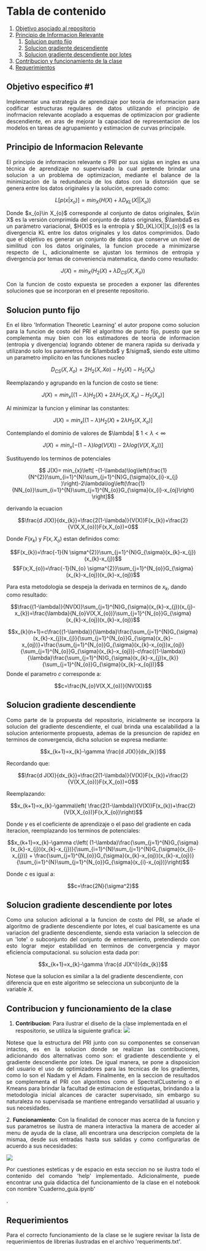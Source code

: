 
# Tabla de contenido
1. [Objetivo asociado al repositorio](#objetivo)
2. [Principio de Informacion Relevante](#PRI)
    1. [Solucion punto fijo](#FP)
    2. [Solucion gradiente descendiente](#GD)
    3. [Solucion gradiente descendiente por lotes](#batch)
3. [Contribucion y funcionamiento de la clase](#app)
4. [Requerimientos](#req)


## Objetivo especifico #1 <a name='objetivo'></a>
<p style='text-align: justify;'>Implementar una estrategia de aprendizaje por teoria de informacion para codificar estructuras regulares de datos utilizando el principio de inofrmacion relevante acoplado a esquemas de optimizacion por gradiente descendiente, en aras de mejorar la capacidad de representacion de los modelos en tareas de agrupamiento y estimacion de curvas principale.</p>

## Principio de Informacion Relevante<a name='PRI'></a>
<p style='text-align: justify;'>El principio de informacion relevante o PRI por sus siglas en ingles es una técnica de aprendizaje no supervisado la cual pretende brindar una solucion a un problema de optimizacion, mediante el balance de la minimizacion de la redundancia de los datos con la distorsión que se genera entre los datos originales y la solución, expresado como: </p>

$$L[p(x|x_{o})]=min_{X}(H(X)+\lambda D_{KL}(X||X_{o}))$$

<p style='text-align: justify;'>Donde $x_{o}\in X_{o}$  corresponde al conjunto de datos originales, $x\in X$ es la versión comprimida del conjunto de datos originales, $\lambda$ es un parámetro variacional, $H(X)$ es la entropía y $D_{KL}(X||X_{o})$ es la divergencia KL entre los datos originales y los datos comprimidos. Dado que el objetivo es generar un conjunto de datos que conserve un nivel de similitud con los datos originales, la funcion procede a minimizarse respecto de L, adicionalmente se ajustan los terminos de entropia y divergencia por temas de conveniencia matematica, dando como resultado:</p>

$$J(X)=min_{X}(H_{2}(X)+\lambda D_{CS}(X,X_{o}))$$

<p style='text-align: justify;'> Con la funcion de costo expuesta se proceden a exponer las diferentes soluciones que se incorporan en el presente repositorio.</p>

## Solucion punto fijo <a name='FP'></a>
<p style='text-align: justify;'> En el libro 'Information Theoretic Learning' el autor propone como solucion para la funcion de costo del PRI el algoritmo de punto fijo, puesto que se complementa muy bien con los estimadores de teoria de informacion (entropia y divergencia) logrando obtener de manera rapida su derivada y utilizando solo los parametros de $/lambda$ y $/sigma$, siendo este ultimo un parametro implicito en las funciones nucleo</p>

$$D_{CS}(X,X_{o}) = 2H_2(X,Xo)-H_{2}(X)-H_2(X_{o})$$

Reemplazando y agrupando en la funcion de costo se tiene:

$$ J(X)=min_{x}[(1-\lambda)H_{2}(X)+2\lambda H_{2}(X,X_{o})-H_2(X_{o})]$$

Al minimizar la funcion y eliminar las constantes:

$$ J(X)=min_{x}[(1-\lambda)H_{2}(X)+2\lambda H_{2}(X,X_{o})]$$

Contemplando el dominio de valores de $\lambda| $ $1<\lambda<\infty$

$$J(X)=min_{x}[-(1-\lambda)log(V(X))-2\lambda log(V(X,X_{o}))]$$

Sustituyendo los terminos de potenciales

$$ J(X)= min_{x}\left[ -(1-\lambda)\log\left(\frac{1}{N^{2}}\sum_{i=1}^{N}\sum_{j=1}^{N}G_{\sigma}(x_{i}-x_{j} )\right)-2\lambda\log\left(\frac{1}{NN_{o}}\sum_{i=1}^{N}\sum_{j=1}^{N_{o}}G_{\sigma}(x_{i}-x_{oj}\right) \right]$$

derivando la ecuacion

$$\frac{d J(X)}{dx_{k}}=\frac{2(1-\lambda)}{V(X)}F(x_{k})+\frac{2}{V(X,X_{o})}F(x,X_{o})=0$$

Donde $F(x_{k})$ y $F(x,X_{o})$ estan definidos como:

$$F(x_{k})=\frac{-1}{N \sigma^{2}}\sum_{j=1}^{N}G_{\sigma}(x_{k}-x_{j})(x_{k}-x_{j})$$ 
$$F(x;X_{o})=\frac{-1}{N_{o} \sigma^{2}}\sum_{j=1}^{N_{o}}G_{\sigma}(x_{k}-x_{oj})(x_{k}-x_{oj})$$ 

Para esta metodologia se despeja la derivada en terminos de $x_{k}$, dando como resultado:

$$\frac{(1-\lambda)}{NV(X)}\sum_{j=1}^{N}G_{\sigma}(x_{k}-x_{j})(x_{j}-x_{k})=\frac{\lambda}{N_{o}V(X,X_{o})}\sum_{j=1}^{N_{o}}G_{\sigma}(x_{k}-x_{oj})(x_{k}-x_{oj})$$

$$x_{k}(n+1)=c\frac{(1-\lambda)}{\lambda}\frac{\sum_{j=1}^{N}G_{\sigma}(x_{k}-x_{j})x_{j}}{\sum_{j=1}^{N_{o}}G_{\sigma}(x_{k}-x_{oj})}+\frac{\sum_{j=1}^{N_{o}}G_{\sigma}(x_{k}-x_{oj})x_{oj}}{\sum_{j=1}^{N_{o}}G_{\sigma}(x_{k}-x_{oj})}-c\frac{(1-\lambda)}{\lambda}\frac{\sum_{j=1}^{N}G_{\sigma}(x_{k}-x_{j})x_{k}}{\sum_{j=1}^{N_{o}}G_{\sigma}(x_{k}-x_{oj})}$$
Donde el parametro $c$ corresponde a:

$$c=\frac{N_{o}V(X,X_{o})}{NV(X)}$$ 

## Solucion gradiente descendiente <a name='GD'></a>

<p style='text-align: justify;'>Como parte de la propuesta del repositorio, inicialmente se incorpora la solucion del gradiente descendiente, el cual brinda una escalabilidad a la solucion anteriormente propuesta, ademas de la presuncion de rapidez en terminos de convergencia, dicha solucion se expresa mediante:</p>


$$x_{k+1}=x_{k}-\gamma \frac{d J(X)}{dx_{k}}$$

Recordando que:

$$\frac{d J(X)}{dx_{k}}=\frac{2(1-\lambda)}{V(X)}F(x_{k})+\frac{2}{V(X,X_{o})}F(x,X_{o})=0$$

Reemplazando:

$$x_{k+1}=x_{k}-\gamma\left( \frac{2(1-\lambda)}{V(X)}F(x_{k})+\frac{2}{V(X,X_{o})}F(x,X_{o})\right)$$

Donde $\gamma$ es el coeficiente de aprendizaje o el paso del gradiente en cada iteracion, reemplazando los terminos de potenciales:

$$x_{k+1}=x_{k}-\gamma c\left( (1-\lambda)\frac{\sum_{j=1}^{N}G_{\sigma}(x_{k}-x_{j})(x_{k}-x_{j})}{\sum_{i=1}^{N}\sum_{j=1}^{N}G_{\sigma}(x_{i}-x_{j})} + \frac{\sum_{j=1}^{N_{o}}G_{\sigma}(x_{k}-x_{oj})(x_{k}-x_{oj})}{\sum_{i=1}^{N}\sum_{j=1}^{N_{o}}G_{\sigma}(x_{i}-x_{oj})}\right)$$

Donde $c$ es igual a:

$$c=\frac{2N}{\sigma^2}$$

## Solucion gradiente descendiente por lotes <a name='batch'></a>

<p style='text-align: justify;'>Como una solucion adicional a la funcion de costo del PRI, se añade el algoritmo de gradiente descendiente por lotes, el cual basicamente es una variacion del gradiente descendiente, siendo esta variacion la seleccion de un 'lote' o subconjunto del conjunto de entrenamiento, pretendiendo con esto lograr mejor estabilidad en terminos de convergencia y mayor eficiencia computacional. su solucion esta dada por:  </p>

$$x_{k+1}=x_{k}-\gamma \frac{d J(X^i)}{dx_{k}}$$

Notese que la solucion es similar a la del gradiente descendiente, con diferencia que en este algoritmo se selecciona un subconjunto de la variable $X$.

## Contribucion y funcionamiento de la clase <a name='app'></a>
1. <b>Contribucion</b>: 
Para ilustrar el diseño de la clase implementada en el respositorio, se utiliza la siguiente grafica:
![](FlowGraph.png)
<p style='text-align: justify;'>Notese que la estructura del PRI junto con su componentes se conservan intactos, es en la solucion donde se realizan las contribuciones, adicionando dos alternativas como son: el gradiente descendiente y el gradiente descendiente por lotes. De igual manera, se pone a disposicion del usuario el uso de optimizadores para las tecnicas de los gradientes, como lo son el Nadam y el Adam. Finalmente, en la seccion de resultados se complementa el PRI con algoritmos como el SpectralCLustering o el Kmeans para brindar la facultad de estimacion de estiquetas, brindando a la metodologia inicial alcances de caracter supervisado, sin embargo su naturaleza no supervisada se mantiene entregando versatilidad al usuario y sus necesidades.</p>
<p style='text-align: justify;'>2. <b>Funcionamiento</b>: Con la finalidad de conocer mas acerca de la funcion y sus parametros se ilustra de manera interactiva la manera de acceder al menu de ayuda de la clase, alli encontrara una descripcion completa de la mismaa, desde sus entradas hasta sus salidas y como configurarlas de acuerdo a sus necesidades:</p>

![](help.png)

<p style='text-align: justify;'>Por cuestiones esteticas y de espacio en esta seccion no se ilustra todo el contenido del comando 'help' implementado. Adicionalmente, puede encontrar una guia didactica del funcionamiento de la clase en el notebook con nombre 'Cuaderno_guia.ipynb'</p>.

## Requerimientos <a name='req'></a>
<p style='text-align: justify;'>Para el correcto funcionamiento de la clase se le sugiere revisar la lista de requerimientos de librerias ilustradas en el archivo 'requeriments.txt'.</p>
